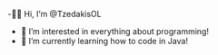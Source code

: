 -👋🏻 Hi, I’m @TzedakisOL
- 👀 I’m interested in everything about programming!
- 🌱 I’m currently learning how to code in Java!

<!---
TzedakisOL/TzedakisOL is a ✨ special ✨ repository because its `README.md` (this file) appears on your GitHub profile.
You can click the Preview link to take a look at your changes.
--->
